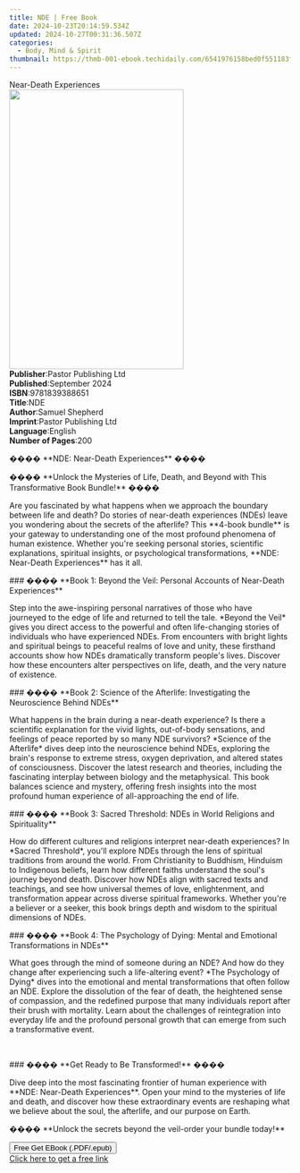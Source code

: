 ```yaml
---
title: NDE | Free Book
date: 2024-10-23T20:14:59.534Z
updated: 2024-10-27T00:31:36.507Z
categories:
  - Body, Mind & Spirit
thumbnail: https://thmb-001-ebook.techidaily.com/6541976158bed0f551183f231603eb2086d92927bb3406f903c4288d4c6202a8.jpg
---
```

<main id="book-container">
  <div class="flex flex-col">
    <div class="book-brief flex-1 py-6 px-4 sm:p-6 md:py-10 md:px-8">
      <!-- brief-->
      <div class="book-brief-main">Near-Death Experiences</div>
    </div>
    <div
      class="book-meta-info flex-1 grid gap-4 col-start-1 col-end-3 row-start-1 sm:mb-6 sm:grid-cols-4 lg:gap-6 lg:col-start-2 lg:row-end-6 lg:row-span-6 lg:mb-0"
    >
      <div
        class="book-meta-info-left place-content-center mt-4 p-4 text-sm leading-6 col-start-2 col-span-2 dark:text-slate-400"
      >
        <img
          class="w-full h-500 object-cover rounded-lg sm:h-255 sm:col-span-2 lg:col-span-full"
          src="https://img-001-ebook.techidaily.com/b292f98abffecc5cb5bb704534ed6cd11ec867e4d72715442ead3de90bfb790b.jpg"
          alt=""
          width="312"
          height="500"
        />
      </div>
      <div
        class="book-meta-info-right mt-2 col-start-1 row-start-2 col-span-3 self-center"
      >
        <!-- meta data  -->
        <div class="flex flex-col px-4 md:px-8">
          <div class="flex-1">
            <strong>Publisher</strong>:<span class="px-2"
              >Pastor Publishing Ltd</span
            >
          </div>
          <div class="flex-1">
            <strong>Published</strong>:<span class="px-2">September 2024</span>
          </div>
          <div class="flex-1">
            <strong>ISBN</strong>:<span class="px-2">9781839388651</span>
          </div>
          <div class="flex-1">
            <strong>Title</strong>:<span class="px-2">NDE</span>
          </div>
          <div class="flex-1">
            <strong>Author</strong>:<span class="px-2">Samuel Shepherd</span>
          </div>
          <div class="flex-1">
            <strong>Imprint</strong>:<span class="px-2"
              >Pastor Publishing Ltd</span
            >
          </div>
          <div class="flex-1">
            <strong>Language</strong>:<span class="px-2">English</span>
          </div>
          <div class="flex-1">
            <strong>Number of Pages</strong>:<span class="px-2">200</span>
          </div>
        </div>
      </div>
    </div>
    <div class="book-description flex-1 py-6 px-4 sm:p-6 md:py-10 md:px-8">
      <div class="book-description-main">
        <div accordion-content="" id="description">
          <p>���� **NDE: Near-Death Experiences** ����</p>
          <p>
            ���� **Unlock the Mysteries of Life, Death, and Beyond with This
            Transformative Book Bundle!** ����
          </p>
          <p>
            Are you fascinated by what happens when we approach the boundary
            between life and death? Do stories of near-death experiences (NDEs)
            leave you wondering about the secrets of the afterlife? This
            **4-book bundle** is your gateway to understanding one of the most
            profound phenomena of human existence. Whether you're seeking
            personal stories, scientific explanations, spiritual insights, or
            psychological transformations, **NDE: Near-Death Experiences** has
            it all.
          </p>
          <p>
            ### ���� **Book 1: Beyond the Veil: Personal Accounts of Near-Death
            Experiences**
          </p>
          <p>
            Step into the awe-inspiring personal narratives of those who have
            journeyed to the edge of life and returned to tell the tale. *Beyond
            the Veil* gives you direct access to the powerful and often
            life-changing stories of individuals who have experienced NDEs. From
            encounters with bright lights and spiritual beings to peaceful
            realms of love and unity, these firsthand accounts show how NDEs
            dramatically transform people's lives. Discover how these encounters
            alter perspectives on life, death, and the very nature of existence.
          </p>
          <p>
            ### ���� **Book 2: Science of the Afterlife: Investigating the
            Neuroscience Behind NDEs**
          </p>
          <p>
            What happens in the brain during a near-death experience? Is there a
            scientific explanation for the vivid lights, out-of-body sensations,
            and feelings of peace reported by so many NDE survivors? *Science of
            the Afterlife* dives deep into the neuroscience behind NDEs,
            exploring the brain's response to extreme stress, oxygen
            deprivation, and altered states of consciousness. Discover the
            latest research and theories, including the fascinating interplay
            between biology and the metaphysical. This book balances science and
            mystery, offering fresh insights into the most profound human
            experience of all-approaching the end of life.
          </p>
          <p>
            ### ���� **Book 3: Sacred Threshold: NDEs in World Religions and
            Spirituality**
          </p>
          <p>
            How do different cultures and religions interpret near-death
            experiences? In *Sacred Threshold*, you'll explore NDEs through the
            lens of spiritual traditions from around the world. From
            Christianity to Buddhism, Hinduism to Indigenous beliefs, learn how
            different faiths understand the soul's journey beyond death.
            Discover how NDEs align with sacred texts and teachings, and see how
            universal themes of love, enlightenment, and transformation appear
            across diverse spiritual frameworks. Whether you're a believer or a
            seeker, this book brings depth and wisdom to the spiritual
            dimensions of NDEs.
          </p>
          <p>
            ### ���� **Book 4: The Psychology of Dying: Mental and Emotional
            Transformations in NDEs**
          </p>
          <p>
            What goes through the mind of someone during an NDE? And how do they
            change after experiencing such a life-altering event? *The
            Psychology of Dying* dives into the emotional and mental
            transformations that often follow an NDE. Explore the dissolution of
            the fear of death, the heightened sense of compassion, and the
            redefined purpose that many individuals report after their brush
            with mortality. Learn about the challenges of reintegration into
            everyday life and the profound personal growth that can emerge from
            such a transformative event.
          </p>
          <p><br /></p>
          <p>### ���� **Get Ready to Be Transformed!** ����</p>
          <p>
            Dive deep into the most fascinating frontier of human experience
            with **NDE: Near-Death Experiences**. Open your mind to the
            mysteries of life and death, and discover how these extraordinary
            events are reshaping what we believe about the soul, the afterlife,
            and our purpose on Earth.
          </p>
          <p>
            ���� **Unlock the secrets beyond the veil-order your bundle today!**
          </p>
        </div>
        <div class="accordion-fader"></div>
      </div>
    </div>
    <div class="book-excerpts flex-1 py-6 px-4 sm:p-6 md:py-10 md:px-8"></div>
    <div
      class="book-about-author flex-1 py-6 px-4 sm:p-6 md:py-10 md:px-8"
    ></div>
    <div class="book-free-get flex-1 py-6 px-4 sm:p-6 md:py-10 md:px-8">
      <button
        id="btn-free-get"
        class="bg-blue-500 hover:bg-blue-700 text-white font-bold py-2 px-4 rounded"
      >
        Free Get EBook (.PDF/.epub)
      </button>
      <div id="countdown-display" class="px-2 text-lg mt-2"></div>
      <a
        id="free-link"
        class="hidden bg-blue-500 hover:bg-blue-700 text-white font-bold py-2 px-4 rounded"
        href="https://www.ebooks.com/en-us/book/211471022/nde/samuel-shepherd/"
        target="_blank"
        >Click here to get a free link</a
      >
    </div>
    <script>
      let countdownTime = 0;
      let countdownInterval = null;
      document
        .getElementById('btn-free-get')
        .addEventListener('click', startCountdown);
      function startCountdown() {
        countdownTime = new Date().getTime() + 60000 * 3;
        countdownInterval = setInterval(updateCountdown, 1000);
        document.getElementById('btn-free-get').disabled = true;
        document
          .getElementById('btn-free-get')
          .classList.add('bg-gray-500', 'cursor-not-allowed');
      }
      function updateCountdown() {
        let currentTime = new Date().getTime();
        let timeLeft = countdownTime - currentTime;
        let secondsLeft = Math.floor(timeLeft / 1000);
        document.getElementById('countdown-display').innerHTML =
          `Remaining time: ${secondsLeft} seconds.`;
        if (secondsLeft <= 0) {
          clearInterval(countdownInterval);
          document.getElementById('btn-free-get').classList.add('hidden');
          document.getElementById('free-link').classList.remove('hidden');
          document.getElementById('countdown-display').innerHTML = '';
        }
      }
    </script>
  </div>
</main>

<ins class="adsbygoogle"
      style="display:block"
      data-ad-client="ca-pub-7571918770474297"
      data-ad-slot="8358498916"
      data-ad-format="auto"
      data-full-width-responsive="true"></ins>
    